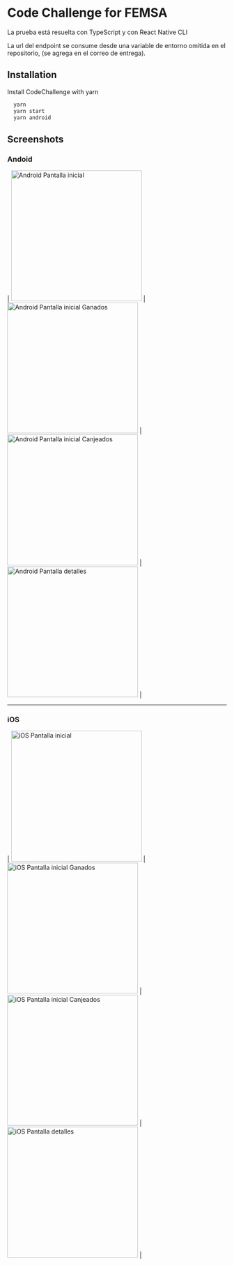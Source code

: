 
# Code Challenge for FEMSA

La prueba está resuelta con TypeScript y con React Native CLI

La url del endpoint se consume desde una variable de entorno omitida en el repositorio, (se agrega en el correo de entrega).


## Installation

Install CodeChallenge with yarn

```bash
  yarn
  yarn start
  yarn android
```
    


## Screenshots

### Andoid

| <img src="https://res.cloudinary.com/duibtuerj/image/upload/v1678739222/Projects/FEMSA/ynwqqe9kqvtyovceio8q.png" alt="Android Pantalla inicial" width="300"/> | <img src="https://res.cloudinary.com/duibtuerj/image/upload/v1678739222/Projects/FEMSA/ir3vklgsyh97wirwkl2l.png" alt="Android Pantalla inicial Ganados" width="300"/> | <img src="https://res.cloudinary.com/duibtuerj/image/upload/v1678739222/Projects/FEMSA/jityufettnrweirego5q.png" alt="Android Pantalla inicial Canjeados" width="300"/> | <img src="https://res.cloudinary.com/duibtuerj/image/upload/v1678739223/Projects/FEMSA/uxvjlbikean3foifn9b2.png" alt="Android Pantalla detalles" width="300"/> |

***

### iOS

| <img src="https://res.cloudinary.com/duibtuerj/image/upload/v1678739222/Projects/FEMSA/jtwxw2mcgqrdflgzxvlz.png" alt="iOS Pantalla inicial" width="300"/> | <img src="https://res.cloudinary.com/duibtuerj/image/upload/v1678739764/Projects/FEMSA/h1kt7ncmaadc8tqi8kto.png" alt="iOS Pantalla inicial Ganados" width="300"/> | <img src="https://res.cloudinary.com/duibtuerj/image/upload/v1678739764/Projects/FEMSA/pqgsjwuhj2k2bnwsr717.png" alt="iOS Pantalla inicial Canjeados" width="300"/> |  <img src="https://res.cloudinary.com/duibtuerj/image/upload/v1678739764/Projects/FEMSA/q4s7kx2wnxnej8jnajba.png" alt="iOS Pantalla detalles" width="300"/> |

